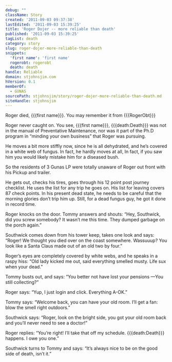```yaml
---
debug: ""
className: Story
created: '2011-09-03 09:37:38'
lastEdited: '2011-09-03 15:39:25'
title: 'Roger Dojer -- more reliable than death'
published: '2011-09-03 15:39:25'
tagList: death
category: story
slug: roger-dojer-more-reliable-than-death
snippets:
  'first name': 'first name'
  rogerobt: rogerobt
  death: death
handle: Reliable
domain: stjohnsjim.com
hVersion: 0.1
memberOf:
  - GUNAS
sourcePath: stjohnsjim/story/roger-dojer-more-reliable-than-death.md
siteHandle: stjohnsjim
---
```

Roger died, {{{first name}}}. You may remember it from {{{RogerObt}}}

Roger never caught on. You see, {{{first name}}}, {{{death:Death}}} was not in the manual of Preventative Maintenance, nor was it part of the Ph.D program in “minding your own business” that Roger was pursuing.

He moves a bit more stiffly now, since he is all dehydrated, and he’s covered in a white web of fungus. In fact, he hardly moves at all, In fact, if you saw him you would likely mistake him for a diseased bush.

So the residents of 3 Gunas LP were totally unaware of Roger out front with his Pickup and trailer.

He gets out, checks his tires, goes through his 12 point post journey checklist. He uses the list for any trip he goes on. His list for leaving covers 87 check points. In his present dead state, he needs to be careful that the morning glories don’t trip him up. Still, for a dead fungus guy, he got it done in record time.

Roger knocks on the door. Tommy answers and shouts: “Hey, Southwick, did you screw somebody? It wasn’t me this time. They dumped garbage on the porch again.”

Southwick comes down from his tower keep, takes one look and says: “Roger! We thought you died over on the coast somewhere. Wassuuup? You look like a Santa Claus made out of an old two by four.”

Roger’s eyes are completely covered by white webs, and he speaks in a raspy hiss: “Old lady kicked me out, said everything smelled musty. Life sux when your dead.”

Tommy busts out, and says: “You better not have lost your pensions —You still collecting?”

Roger says: “Yup, I just login and click. Everything A-OK.”

Tommy says: “Welcome back, you can have your old room. I’ll get a fan: blow the smell right outdoors.”

Southwick says: “Roger, look on the bright side, you got your old room back and you’ll never need to see a doctor!”

Roger replies: “You’re right! I’ll take that off my schedule. {{{death:Death}}} happens. I owe you one.”

Southwick turns to Tommy and says: “It’s always nice to be on the good side of death, isn’t it.”

